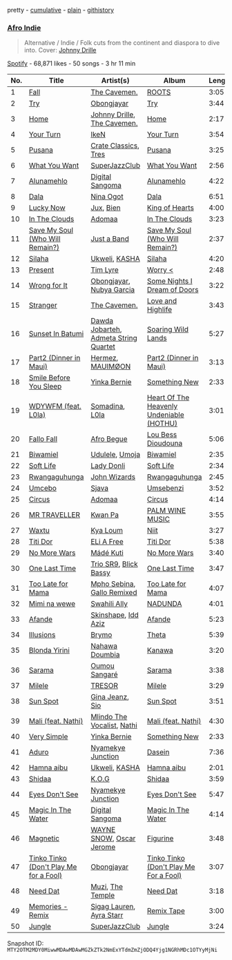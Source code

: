 pretty - [cumulative](/playlists/cumulative/37i9dQZF1DXaYLfJcKWFfF.md) - [plain](/playlists/plain/37i9dQZF1DXaYLfJcKWFfF) - [githistory](https://github.githistory.xyz/mackorone/spotify-playlist-archive/blob/main/playlists/plain/37i9dQZF1DXaYLfJcKWFfF)

### [Afro Indie](https://open.spotify.com/playlist/37i9dQZF1DXaYLfJcKWFfF)

> Alternative / Indie / Folk cuts from the continent and diaspora to dive into\. Cover: <a href="https://open.spotify.com/artist/4f8vvLN5Rt3WszqOqVR9e9?si=71IZoDndRoWuYhF1DS533w"> Johnny Drille </a>

[Spotify](https://open.spotify.com/user/spotify) - 68,871 likes - 50 songs - 3 hr 11 min

| No. | Title | Artist(s) | Album | Length |
|---|---|---|---|---|
| 1 | [Fall](https://open.spotify.com/track/2PE70oh4iy1VCSxG9H1vdu) | [The Cavemen.](https://open.spotify.com/artist/1cnBVQulaNSvbind6A0dVD) | [ROOTS](https://open.spotify.com/album/2OU0uJWqRBeAokBzjvAiRF) | 3:05 |
| 2 | [Try](https://open.spotify.com/track/4Zm8CIL9MxVyBQWSpLp5Ia) | [Obongjayar](https://open.spotify.com/artist/6l7R1jntPahGxwJt7Tky8h) | [Try](https://open.spotify.com/album/3txzhFYWBkCMkJR8dQcfe8) | 3:44 |
| 3 | [Home](https://open.spotify.com/track/7l0EYGVhGZcuLyphccTcp0) | [Johnny Drille](https://open.spotify.com/artist/4f8vvLN5Rt3WszqOqVR9e9), [The Cavemen.](https://open.spotify.com/artist/1cnBVQulaNSvbind6A0dVD) | [Home](https://open.spotify.com/album/7qZiuy7KLt5j5BXrs76wo3) | 2:17 |
| 4 | [Your Turn](https://open.spotify.com/track/17RkBa8mTYvRgI52res7Eu) | [IkeN](https://open.spotify.com/artist/7CaVQkC4udPIDQmSUrr4t0) | [Your Turn](https://open.spotify.com/album/1D7WjiRRPQqKDvDLY0Jh0e) | 3:54 |
| 5 | [Pusana](https://open.spotify.com/track/1tXSR1siT7TA16FY70Cy6E) | [Crate Classics](https://open.spotify.com/artist/6Pkxj2NAUsoETNsVLA0DUx), [Tres](https://open.spotify.com/artist/1xOdbBrnyBhqyWkOx1K32l) | [Pusana](https://open.spotify.com/album/6IpyTvQWOtShzCqnZ9ZoWD) | 3:25 |
| 6 | [What You Want](https://open.spotify.com/track/1faFaJQTmGg6CV39W2RvSB) | [SuperJazzClub](https://open.spotify.com/artist/5CINjDZoikcuTmtw3wgPfp) | [What You Want](https://open.spotify.com/album/6LNHDMFwWvS9LKJ0ArIVki) | 2:56 |
| 7 | [Alunamehlo](https://open.spotify.com/track/3m4vlH8tRa4JU3498Qzkkj) | [Digital Sangoma](https://open.spotify.com/artist/3RGdYB3ei152qqvKlkVRtN) | [Alunamehlo](https://open.spotify.com/album/5jqyrLKaD3oo0hP8M5mfY4) | 4:22 |
| 8 | [Dala](https://open.spotify.com/track/4wSj6rNupF9jU2kOGyMuCQ) | [Nina Ogot](https://open.spotify.com/artist/70vJ4IvBtlCutfLNkxqoSu) | [Dala](https://open.spotify.com/album/27byCwvyfBj2GcBK3od42p) | 6:51 |
| 9 | [Lucky Now](https://open.spotify.com/track/0acJFNdO38OUTHQP2x1XCN) | [Jux](https://open.spotify.com/artist/2ZLAPSgdMTOcovno5mGBZW), [Bien](https://open.spotify.com/artist/2zhossaaVN2pXg5p8o101X) | [King of Hearts](https://open.spotify.com/album/6uCDnh85xq0MH32euV8lrQ) | 4:00 |
| 10 | [In The Clouds](https://open.spotify.com/track/4CIOeAaG7HTGFL2OZjbB9k) | [Adomaa](https://open.spotify.com/artist/4D29Hq7QjKomhnDDvyb99e) | [In The Clouds](https://open.spotify.com/album/79eYcHk7WngNWEIAP68pmn) | 3:23 |
| 11 | [Save My Soul \(Who Will Remain?\)](https://open.spotify.com/track/4oCbEd2ub83mqyKQUhU3qN) | [Just a Band](https://open.spotify.com/artist/0udvEwi0yqxRFUnv5x0VJA) | [Save My Soul \(Who Will Remain?\)](https://open.spotify.com/album/65HSV5JvGWhtbvnBOITYMY) | 2:37 |
| 12 | [Silaha](https://open.spotify.com/track/2yMdEGOICut7TC8VrMU1TA) | [Ukweli](https://open.spotify.com/artist/5I48tG854vS1rY1isuMOgQ), [KASHA](https://open.spotify.com/artist/3BFcfVVwbFe4z0iXW535By) | [Silaha](https://open.spotify.com/album/5qyqECj5IQxIP3fa4K4Qsu) | 4:20 |
| 13 | [Present](https://open.spotify.com/track/0qL6DFrJO5Ep1Q7wRjlpQE) | [Tim Lyre](https://open.spotify.com/artist/4iYJ88IcQS4GFqLqWGE5yx) | [Worry <](https://open.spotify.com/album/2a7v6mAjcRSKp5GVdhEW93) | 2:48 |
| 14 | [Wrong for It](https://open.spotify.com/track/4kntTTVtSIfsTl1dEak3X7) | [Obongjayar](https://open.spotify.com/artist/6l7R1jntPahGxwJt7Tky8h), [Nubya Garcia](https://open.spotify.com/artist/6O5k8LLRfDK8v9jj1GazAQ) | [Some Nights I Dream of Doors](https://open.spotify.com/album/4b5bbOFp8eUd5QxQJ6jFs3) | 3:22 |
| 15 | [Stranger](https://open.spotify.com/track/7CDgFr0gMqKCIQkWF7LL0s) | [The Cavemen.](https://open.spotify.com/artist/1cnBVQulaNSvbind6A0dVD) | [Love and Highlife](https://open.spotify.com/album/6cUiseAcWeWyF5mgeknpRU) | 3:43 |
| 16 | [Sunset In Batumi](https://open.spotify.com/track/1Dm4dJVaraUcG5HaHVAKdU) | [Dawda Jobarteh](https://open.spotify.com/artist/0r4d3UdcQlNjYRaFAbEZgh), [Admeta String Quartet](https://open.spotify.com/artist/3zGI2zcyF1HEThYWHNHxzy) | [Soaring Wild Lands](https://open.spotify.com/album/71QcV4UVTjh0FBLehkuDKF) | 5:27 |
| 17 | [Part2 \(Dinner in Maui\)](https://open.spotify.com/track/6DuJn4hkMAzb4Iiamim1Te) | [Hermez](https://open.spotify.com/artist/168iTeZjIZlN7Sc8ieZJl6), [MAUIMØON](https://open.spotify.com/artist/6YrLXeCHt4gjrGx6cLCd4b) | [Part2 \(Dinner in Maui\)](https://open.spotify.com/album/2RjYPIml5GBer8oZvUV1OO) | 3:13 |
| 18 | [Smile Before You Sleep](https://open.spotify.com/track/566lx0Fuz2OwQqmdr0PkIX) | [Yinka Bernie](https://open.spotify.com/artist/5TuVpSIsvh6lKoKLBsAxFL) | [Something New](https://open.spotify.com/album/5RvKtXooRfP5QEbil7kQ95) | 2:33 |
| 19 | [WDYWFM \(feat\. L0la\)](https://open.spotify.com/track/48m7Kit1AFXmJuH244X4x7) | [Somadina](https://open.spotify.com/artist/4C9EX8d2FnWMV2yQZqeG8U), [L0la](https://open.spotify.com/artist/0Ba1FVGkH6ur9DLz6o9P62) | [Heart Of The Heavenly Undeniable \(HOTHU\)](https://open.spotify.com/album/198JrQy13MkMT65kWGoo59) | 3:01 |
| 20 | [Fallo Fall](https://open.spotify.com/track/04BumdOBKWl5LcGkUAMZTU) | [Afro Begue](https://open.spotify.com/artist/00WVDGi6uKfbfd97rreoQA) | [Lou Bess Dioudouna](https://open.spotify.com/album/3whvMDSCMRddEOXqENyP7l) | 5:06 |
| 21 | [Biwamiel](https://open.spotify.com/track/2AyYTQeP2N2Wt0UjTDS1Er) | [Udulele](https://open.spotify.com/artist/5hFXOpwk5ewy5faVUsgdwY), [Umoja](https://open.spotify.com/artist/6PuOeFpvcL6TYcRmEJKbdw) | [Biwamiel](https://open.spotify.com/album/5wiZF2P9MsXJmXfQ5foRaa) | 2:35 |
| 22 | [Soft Life](https://open.spotify.com/track/6hmNM4b5zHtuJAx6u6DCwe) | [Lady Donli](https://open.spotify.com/artist/5joHzVrVQzu41KFBlZQDvG) | [Soft Life](https://open.spotify.com/album/6nCucOPAL5ANvo0fGAJ6KG) | 2:34 |
| 23 | [Rwangaguhunga](https://open.spotify.com/track/7vpqMS7jm4j7IoRpTd5wWf) | [John Wizards](https://open.spotify.com/artist/4sPLhyVBoVtdlX0MaetdVK) | [Rwangaguhunga](https://open.spotify.com/album/7HF4HBqqUlGGKYqrE04CNE) | 2:45 |
| 24 | [Umcebo](https://open.spotify.com/track/35iJjKLP8l5RgOX88ZXCZd) | [Sjava](https://open.spotify.com/artist/4RfOLIFy2xEmlWzXEVmLJn) | [Umsebenzi](https://open.spotify.com/album/0Kq9gEpM9GBQzjxNjEhLvy) | 3:52 |
| 25 | [Circus](https://open.spotify.com/track/7lgrLAXxW1frMbdO5h2wUZ) | [Adomaa](https://open.spotify.com/artist/4D29Hq7QjKomhnDDvyb99e) | [Circus](https://open.spotify.com/album/7fCYNOf16YBpZ3XwByoUmd) | 4:14 |
| 26 | [MR TRAVELLER](https://open.spotify.com/track/38YA2fKf5cUipivCEdN0If) | [Kwan Pa](https://open.spotify.com/artist/7ax6UkV3qlE7afeJcgVnjV) | [PALM WINE MUSIC](https://open.spotify.com/album/0SM08MFC2SE6HT7YvFEadu) | 3:55 |
| 27 | [Waxtu](https://open.spotify.com/track/0rVGeHX2i6H5Entk7tUiiH) | [Kya Loum](https://open.spotify.com/artist/2UJgfqn7JRdgfIRu3cNJFm) | [Niit](https://open.spotify.com/album/0gp7HDhEZinV3HSFIXyV08) | 3:27 |
| 28 | [Titi Dor](https://open.spotify.com/track/1pxGR2ebLpKBC2bS35aYdA) | [ELi A Free](https://open.spotify.com/artist/6OO7XtWXbXexb35OPRtTsE) | [Titi Dor](https://open.spotify.com/album/0d36iSQ4Z8SYTIPI9wEGAG) | 5:38 |
| 29 | [No More Wars](https://open.spotify.com/track/2jTkWgm19fYZgfxxt9eTY3) | [Mádé Kuti](https://open.spotify.com/artist/1ZeiiasZFdLdliVe0TJI7b) | [No More Wars](https://open.spotify.com/album/36CHxQaUH868DavFDk71QV) | 3:40 |
| 30 | [One Last Time](https://open.spotify.com/track/4MOgPPMxHEHdyIvbMJXUgt) | [Trio SR9](https://open.spotify.com/artist/1sqwA17XCYCqJiAzQq0h3G), [Blick Bassy](https://open.spotify.com/artist/0QnqZZKkxzvl9bnSJnoV8E) | [One Last Time](https://open.spotify.com/album/2JjDoDhPb9kE4VKRiMFVz6) | 3:47 |
| 31 | [Too Late for Mama](https://open.spotify.com/track/6xfGoZlwaIuBkDtTQV8lSX) | [Mpho Sebina](https://open.spotify.com/artist/3Z2T6mI5rrWuijYZkclFEN), [Gallo Remixed](https://open.spotify.com/artist/3Pikdk5QNs7tCeudmFAyM8) | [Too Late for Mama](https://open.spotify.com/album/1mlmOZ5TQjexDf1wIO4h9y) | 4:07 |
| 32 | [Mimi na wewe](https://open.spotify.com/track/4Os4kaUmrqDpLP0iefW2m3) | [Swahili Ally](https://open.spotify.com/artist/505upYNGyPZJdVAC95Iacr) | [NADUNDA](https://open.spotify.com/album/6jIbGRwcdfU18mvKB7r4aU) | 4:01 |
| 33 | [Afande](https://open.spotify.com/track/43m8rKCOHn5WIFnPLorqdI) | [Skinshape](https://open.spotify.com/artist/1itM5tXaK5THggpXA7ovAe), [Idd Aziz](https://open.spotify.com/artist/0LC3HTEh3afI3UfpmSdShk) | [Afande](https://open.spotify.com/album/4vYCv3i9i3jSe0EyZDsy5F) | 5:23 |
| 34 | [Illusions](https://open.spotify.com/track/4VLqFjpM1vTzSTYemO9WWA) | [Brymo](https://open.spotify.com/artist/094nOQ29vLC8FjZ3PhnM2u) | [Theta](https://open.spotify.com/album/0YpkGecTgnIsXmKHh2KA3n) | 5:39 |
| 35 | [Blonda Yirini](https://open.spotify.com/track/52iVXivZzu2elL1MIQQsrL) | [Nahawa Doumbia](https://open.spotify.com/artist/0lJ4sCynTDDS2Oot6PEhaV) | [Kanawa](https://open.spotify.com/album/7DZu7eXYOCZn9Wz90Rbsa5) | 3:20 |
| 36 | [Sarama](https://open.spotify.com/track/0BjCbRI3usZQ916bIQvO7J) | [Oumou Sangaré](https://open.spotify.com/artist/65CKKZilbcSKkAPC9a5Mvh) | [Sarama](https://open.spotify.com/album/04hM186tCxoXEFpIm8DTOc) | 3:38 |
| 37 | [Milele](https://open.spotify.com/track/0ThlnzzzbQjw3WpbuPoafr) | [TRESOR](https://open.spotify.com/artist/5tYaRVYbV1anmzyxqMVdHi) | [Milele](https://open.spotify.com/album/3Zt55olh4hstOLmrFRNp2G) | 3:29 |
| 38 | [Sun Spot](https://open.spotify.com/track/2PFzW2TmpRuMkIRcwdb0hK) | [Gina Jeanz](https://open.spotify.com/artist/5Q7xprZSylNFMR77qUm5Iu), [Sio](https://open.spotify.com/artist/4hIQjO5iXCXx71iZBQQ1Jh) | [Sun Spot](https://open.spotify.com/album/0dMANuJKGeHXJ6BsXd60jy) | 3:51 |
| 39 | [Mali \(feat\. Nathi\)](https://open.spotify.com/track/3UgjNSWv99ez4z2B5ARgZI) | [Mlindo The Vocalist](https://open.spotify.com/artist/09CY8fzqhZHR7rQAULoreI), [Nathi](https://open.spotify.com/artist/1YS0HL7FXRhO4x9XaBuato) | [Mali \(feat\. Nathi\)](https://open.spotify.com/album/4NqSQWewfv3gb1lZPaLIgV) | 4:30 |
| 40 | [Very Simple](https://open.spotify.com/track/2qIHmkIr2PfPM1RXs7OtZR) | [Yinka Bernie](https://open.spotify.com/artist/5TuVpSIsvh6lKoKLBsAxFL) | [Something New](https://open.spotify.com/album/5RvKtXooRfP5QEbil7kQ95) | 2:33 |
| 41 | [Aduro](https://open.spotify.com/track/6rIWBggXDvvVMID5Zv2Hy3) | [Nyamekye Junction](https://open.spotify.com/artist/5PJMSOd80lQy16KzHyNfTi) | [Dasein](https://open.spotify.com/album/2MkAYlPVkYBg0CmbkTBU6I) | 7:36 |
| 42 | [Hamna aibu](https://open.spotify.com/track/1wc0SjXzsP5HmcgIJkBbEi) | [Ukweli](https://open.spotify.com/artist/5I48tG854vS1rY1isuMOgQ), [KASHA](https://open.spotify.com/artist/3BFcfVVwbFe4z0iXW535By) | [Hamna aibu](https://open.spotify.com/album/5fWs62FSv3RsMhuhfYioa3) | 2:01 |
| 43 | [Shidaa](https://open.spotify.com/track/2hLPTyeShZCBFAKI25umC1) | [K.O.G](https://open.spotify.com/artist/6n5BdjorrfFAe3OVqHHfUi) | [Shidaa](https://open.spotify.com/album/2iTU7qZLX7KyxL0rnM5Mx6) | 3:59 |
| 44 | [Eyes Don't See](https://open.spotify.com/track/4avUDzXj79BrSOSRg3V0KA) | [Nyamekye Junction](https://open.spotify.com/artist/5PJMSOd80lQy16KzHyNfTi) | [Eyes Don't See](https://open.spotify.com/album/2YfwitkJ23gFSfbQJEh0XZ) | 5:47 |
| 45 | [Magic In The Water](https://open.spotify.com/track/6MhEQCZBqWYbBDJzcHwJfX) | [Digital Sangoma](https://open.spotify.com/artist/3RGdYB3ei152qqvKlkVRtN) | [Magic In The Water](https://open.spotify.com/album/0yIhILQZBRPEWanrSaOK6g) | 4:14 |
| 46 | [Magnetic](https://open.spotify.com/track/472INKIBYOfxaYOagwN1f6) | [WAYNE SNOW](https://open.spotify.com/artist/4f44GWlEQdXaWl8gQ9sPBC), [Oscar Jerome](https://open.spotify.com/artist/39cDMNnxwjrKJE1dyt47jh) | [Figurine](https://open.spotify.com/album/0Tgcl7QbfwGNqCdJ3h6vj6) | 3:48 |
| 47 | [Tinko Tinko \(Don't Play Me for a Fool\)](https://open.spotify.com/track/6f8pOnEswFwiU4FTcZicV6) | [Obongjayar](https://open.spotify.com/artist/6l7R1jntPahGxwJt7Tky8h) | [Tinko Tinko \(Don't Play Me For a Fool\)](https://open.spotify.com/album/2Dav0MhZTRuj13ZPSBYmtX) | 3:07 |
| 48 | [Need Dat](https://open.spotify.com/track/3d1KKlKDfqwYM705PKofVT) | [Muzi](https://open.spotify.com/artist/4fd3n8zcAmsG2up1QWDNj5), [The Temple](https://open.spotify.com/artist/43wpwuYZQPrBGJumqynErd) | [Need Dat](https://open.spotify.com/album/2GoGI2RczwuSAG2iu9WGjR) | 3:18 |
| 49 | [Memories \- Remix](https://open.spotify.com/track/2HNVCgBarGerVr2NhfYIVl) | [Sigag Lauren](https://open.spotify.com/artist/0CYHsfVyqOajHaAn2uqZzA), [Ayra Starr](https://open.spotify.com/artist/3ZpEKRjHaHANcpk10u6Ntq) | [Remix Tape](https://open.spotify.com/album/5p7mlL4Sx5QaOmPFL0Lyxu) | 3:00 |
| 50 | [Jungle](https://open.spotify.com/track/1Jbiy0iXnwl7JurpSZnAVy) | [SuperJazzClub](https://open.spotify.com/artist/5CINjDZoikcuTmtw3wgPfp) | [Jungle](https://open.spotify.com/album/7M0apWqmNtMxPhT9DWa7mx) | 3:24 |

Snapshot ID: `MTY2OTM2MDY0MiwwMDAwMDAwMGZkZTk2NmExYTdmZmZjODQ4Yjg1NGRhMDc1OTYyMjNi`
